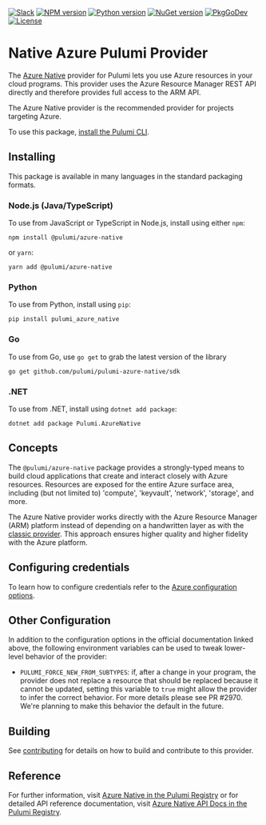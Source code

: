 [![Slack](http://www.pulumi.com/images/docs/badges/slack.svg)](https://slack.pulumi.com)
[![NPM version](https://badge.fury.io/js/%40pulumi%2Fazure-native.svg)](https://npmjs.com/package/@pulumi/azure-native)
[![Python version](https://badge.fury.io/py/pulumi-azure-native.svg)](https://pypi.org/project/pulumi-azure-native)
[![NuGet version](https://badge.fury.io/nu/pulumi.azurenative.svg)](https://badge.fury.io/nu/pulumi.azurenative)
[![PkgGoDev](https://pkg.go.dev/badge/github.com/pulumi/pulumi-azure-native/sdk/go)](https://pkg.go.dev/github.com/pulumi/pulumi-azure-native/sdk/go)
[![License](https://img.shields.io/npm/l/%40pulumi%2Fazure-native.svg)](https://github.com/pulumi/pulumi-azure-native/blob/master/LICENSE)

# Native Azure Pulumi Provider

The [Azure Native](https://www.pulumi.com/docs/intro/cloud-providers/azure/) provider for Pulumi lets you use Azure resources in your cloud programs.
This provider uses the Azure Resource Manager REST API directly and therefore provides full access to the ARM API.

The Azure Native provider is the recommended provider for projects targeting Azure.

To use this package, [install the Pulumi CLI](https://www.pulumi.com/docs/get-started/install/).

## Installing

This package is available in many languages in the standard packaging formats.

### Node.js (Java/TypeScript)

To use from JavaScript or TypeScript in Node.js, install using either `npm`:

    npm install @pulumi/azure-native

or `yarn`:

    yarn add @pulumi/azure-native

### Python

To use from Python, install using `pip`:

    pip install pulumi_azure_native

### Go

To use from Go, use `go get` to grab the latest version of the library

    go get github.com/pulumi/pulumi-azure-native/sdk

### .NET

To use from .NET, install using `dotnet add package`:

    dotnet add package Pulumi.AzureNative

## Concepts

The `@pulumi/azure-native` package provides a strongly-typed means to build cloud applications that create
and interact closely with Azure resources.  Resources are exposed for the entire Azure surface area,
including (but not limited to) 'compute', 'keyvault', 'network', 'storage', and more.

The Azure Native provider works directly with the Azure Resource Manager (ARM) platform instead of depending on a
handwritten layer as with the [classic provider](https://github.com/pulumi/pulumi-azure). This approach ensures higher
quality and higher fidelity with the Azure platform.

## Configuring credentials

To learn how to configure credentials refer to the [Azure configuration options](https://www.pulumi.com/registry/packages/azure-native/installation-configuration/#configuration-options).

## Other Configuration

In addition to the configuration options in the official documentation linked above, the following environment variables can be used to tweak lower-level behavior of the provider:

  - `PULUMI_FORCE_NEW_FROM_SUBTYPES`: if, after a change in your program, the provider does not replace a resource that should be replaced because it cannot be updated, setting this variable to `true` might allow the provider to infer the correct behavior. For more details please see PR #2970. We're planning to make this behavior the default in the future.

## Building

See [contributing](CONTRIBUTING.md) for details on how to build and contribute to this provider.

## Reference

For further information, visit [Azure Native in the Pulumi Registry](https://www.pulumi.com/registry/packages/azure-native/)
or for detailed API reference documentation, visit [Azure Native API Docs in the Pulumi Registry](https://www.pulumi.com/registry/packages/azure-native/api-docs/).  

